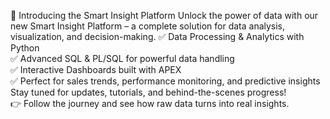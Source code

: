 🚀 Introducing the Smart Insight Platform
Unlock the power of data with our new Smart Insight Platform – a complete solution for data analysis, visualization, and decision-making.
✅ Data Processing & Analytics with Python<br>
✅ Advanced SQL & PL/SQL for powerful data handling<br>
✅ Interactive Dashboards built with APEX<br>
✅ Perfect for sales trends, performance monitoring, and predictive insights<br>
Stay tuned for updates, tutorials, and behind-the-scenes progress!<br>
👉 Follow the journey and see how raw data turns into real insights.<br>


